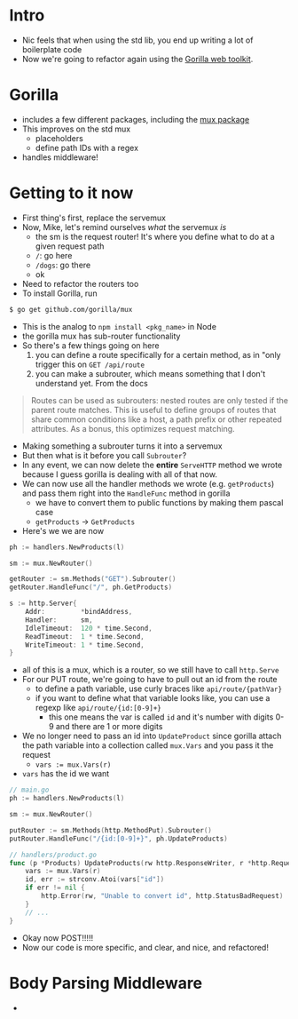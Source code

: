 # Intro
* Nic feels that when using the std lib, you end up writing a lot of boilerplate code
* Now we're going to refactor again using the [Gorilla web toolkit](https://www.gorillatoolkit.org/).

# Gorilla
* includes a few different packages, including the [mux package](https://github.com/gorilla/mux)
* This improves on the std mux
  * placeholders
  * define path IDs with a regex
* handles middleware!

# Getting to it now
* First thing's first, replace the servemux
* Now, Mike, let's remind ourselves _what_ the servemux _is_
  * the sm is the request router! It's where you define what to do at a given request path
  * `/`: go here
  * `/dogs`: go there
  * ok
* Need to refactor the routers too
* To install Gorilla, run

```bash
$ go get github.com/gorilla/mux
```

* This is the analog to `npm install <pkg_name>` in Node
* the gorilla mux has sub-router functionality
* So there's a few things going on here
  1. you can define a route specifically for a certain method, as in "only trigger this on `GET /api/route`
  2. you can make a subrouter, which means something that I don't understand yet. From the docs
> Routes can be used as subrouters: nested routes are only tested if the parent route matches. This is useful to define groups of routes that share common conditions like a host, a path prefix or other repeated attributes. As a bonus, this optimizes request matching.

* Making something a subrouter turns it into a servemux
* But then what is it before you call `Subrouter`?
* In any event, we can now delete the __entire__ `ServeHTTP` method we wrote because I guess gorilla is dealing with all of that now.
* We can now use all the handler methods we wrote (e.g. `getProducts`) and pass them right into the `HandleFunc` method in gorilla
  * we have to convert them to public functions by making them pascal case
  * `getProducts` -> `GetProducts`
* Here's we we are now

```go
ph := handlers.NewProducts(l)

sm := mux.NewRouter()

getRouter := sm.Methods("GET").Subrouter()
getRouter.HandleFunc("/", ph.GetProducts)

s := http.Server{
	Addr:         *bindAddress,
	Handler:      sm,
	IdleTimeout:  120 * time.Second,
	ReadTimeout:  1 * time.Second,
	WriteTimeout: 1 * time.Second,
}
```

* all of this is a mux, which is a router, so we still have to call `http.Serve`
* For our PUT route, we're going to have to pull out an id from the route
  * to define a path variable, use curly braces like `api/route/{pathVar}`
  * if you want to define what that variable looks like, you can use a regexp like `api/route/{id:[0-9]+}`
    * this one means the var is called `id` and it's number with digits 0-9 and there are 1 or more digits
* We no longer need to pass an id into `UpdateProduct` since gorilla attach the path variable into a collection called `mux.Vars` and you pass it the request
  * `vars := mux.Vars(r)`
* `vars` has the id we want

```go
// main.go
ph := handlers.NewProducts(l)

sm := mux.NewRouter()

putRouter := sm.Methods(http.MethodPut).Subrouter()
putRouter.HandleFunc("/{id:[0-9]+}", ph.UpdateProducts)

// handlers/product.go
func (p *Products) UpdateProducts(rw http.ResponseWriter, r *http.Request) {
	vars := mux.Vars(r)
	id, err := strconv.Atoi(vars["id"])
	if err != nil {
		http.Error(rw, "Unable to convert id", http.StatusBadRequest)
	}
	// ...
}
```

* Okay now POST!!!!!
* Now our code is more specific, and clear, and nice, and refactored!

# Body Parsing Middleware
* 
